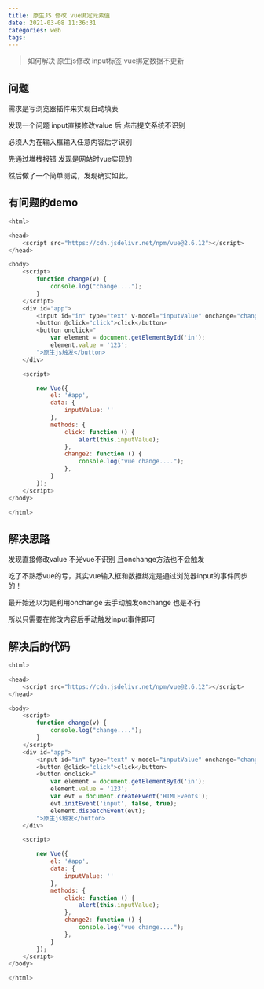 ```yaml
---
title: 原生JS 修改 vue绑定元素值
date: 2021-03-08 11:36:31
categories: web
tags:
---
```

> 如何解决 原生js修改 input标签 vue绑定数据不更新
> <!-- more -->

## 问题
需求是写浏览器插件来实现自动填表

发现一个问题 input直接修改value 后 点击提交系统不识别 

必须人为在输入框输入任意内容后才识别

先通过堆栈报错 发现是网站时vue实现的

然后做了一个简单测试，发现确实如此。

## 有问题的demo
```js
<html>

<head>
    <script src="https://cdn.jsdelivr.net/npm/vue@2.6.12"></script>
</head>

<body>
    <script>
        function change(v) {
            console.log("change....");
        }
    </script>
    <div id="app">
        <input id="in" type="text" v-model="inputValue" onchange="change()" @change="change2" />
        <button @click="click">click</button>
        <button onclick="
            var element = document.getElementById('in');
            element.value = '123';
        ">原生js触发</button>
    </div>

    <script>

        new Vue({
            el: '#app',
            data: {
                inputValue: ''
            },
            methods: {
                click: function () {
                    alert(this.inputValue);
                },
                change2: function () {
                    console.log("vue change....");
                },
            }
        });
    </script>
</body>

</html>
```

## 解决思路
发现直接修改value 不光vue不识别 且onchange方法也不会触发

吃了不熟悉vue的亏，其实vue输入框和数据绑定是通过浏览器input的事件同步的！

最开始还以为是利用onchange  去手动触发onchange 也是不行

所以只需要在修改内容后手动触发input事件即可

## 解决后的代码
```js
<html>

<head>
    <script src="https://cdn.jsdelivr.net/npm/vue@2.6.12"></script>
</head>

<body>
    <script>
        function change(v) {
            console.log("change....");
        }
    </script>
    <div id="app">
        <input id="in" type="text" v-model="inputValue" onchange="change()" @change="change2" />
        <button @click="click">click</button>
        <button onclick="
            var element = document.getElementById('in');
            element.value = '123';
            var evt = document.createEvent('HTMLEvents');
            evt.initEvent('input', false, true);
            element.dispatchEvent(evt);
        ">原生js触发</button>
    </div>

    <script>

        new Vue({
            el: '#app',
            data: {
                inputValue: ''
            },
            methods: {
                click: function () {
                    alert(this.inputValue);
                },
                change2: function () {
                    console.log("vue change....");
                },
            }
        });
    </script>
</body>

</html>
```